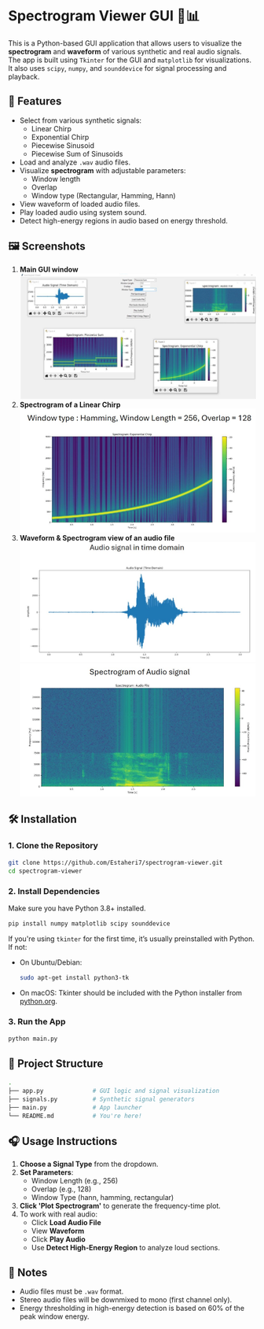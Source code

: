 # Spectrogram Viewer GUI 🎵📊

This is a Python-based GUI application that allows users to visualize the **spectrogram** and **waveform** of various synthetic and real audio signals. The app is built using `Tkinter` for the GUI and `matplotlib` for visualizations. It also uses `scipy`, `numpy`, and `sounddevice` for signal processing and playback.

## 🚀 Features

- Select from various synthetic signals:
  - Linear Chirp
  - Exponential Chirp
  - Piecewise Sinusoid
  - Piecewise Sum of Sinusoids
- Load and analyze `.wav` audio files.
- Visualize **spectrogram** with adjustable parameters:
  - Window length
  - Overlap
  - Window type (Rectangular, Hamming, Hann)
- View waveform of loaded audio files.
- Play loaded audio using system sound.
- Detect high-energy regions in audio based on energy threshold.

## 🖼️ Screenshots

1. **Main GUI window**
   ![Main GUI](ScreenShots/spectrogram_app.jpg)
2. **Spectrogram of a Linear Chirp**
   ![Exponential Chrip](ScreenShots/exponential_chrip.jpg)
3. **Waveform & Spectrogram view of an audio file**
   ![Audio Time Domain](ScreenShots/audio_time_domain.jpg)
   ![Audio Spectrogram](ScreenShots/audio_spectrogram.jpg)

## 🛠️ Installation

### 1. Clone the Repository

```bash
git clone https://github.com/Estaheri7/spectrogram-viewer.git
cd spectrogram-viewer
```

### 2. Install Dependencies

Make sure you have Python 3.8+ installed.

```bash
pip install numpy matplotlib scipy sounddevice
```

If you're using `tkinter` for the first time, it’s usually preinstalled with Python. If not:

- On Ubuntu/Debian:
  ```bash
  sudo apt-get install python3-tk
  ```
- On macOS:
  Tkinter should be included with the Python installer from [python.org](https://www.python.org/).

### 3. Run the App

```bash
python main.py
```

## 📁 Project Structure

```bash
.
├── app.py              # GUI logic and signal visualization
├── signals.py          # Synthetic signal generators
├── main.py             # App launcher
└── README.md           # You're here!
```

## 🎧 Usage Instructions

1. **Choose a Signal Type** from the dropdown.
2. **Set Parameters**:
   - Window Length (e.g., 256)
   - Overlap (e.g., 128)
   - Window Type (hann, hamming, rectangular)
3. **Click 'Plot Spectrogram'** to generate the frequency-time plot.
4. To work with real audio:
   - Click **Load Audio File**
   - View **Waveform**
   - Click **Play Audio**
   - Use **Detect High-Energy Region** to analyze loud sections.

## 📌 Notes

- Audio files must be `.wav` format.
- Stereo audio files will be downmixed to mono (first channel only).
- Energy thresholding in high-energy detection is based on 60% of the peak window energy.
